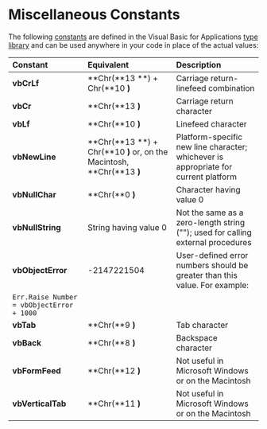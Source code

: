 
# Miscellaneous Constants

The following  [constants](b8bdf64f-5920-1ae9-16d0-b26d09524a30.md) are defined in the Visual Basic for Applications [type library](b8bdf64f-5920-1ae9-16d0-b26d09524a30.md) and can be used anywhere in your code in place of the actual values:



|**Constant**|**Equivalent**|**Description**|
|:-----|:-----|:-----|
| **vbCrLf**| **Chr(**13 **) + Chr(**10 **)**|Carriage return-linefeed combination|
| **vbCr**| **Chr(**13 **)**|Carriage return character|
| **vbLf**| **Chr(**10 **)**|Linefeed character|
| **vbNewLine**| **Chr(**13 **) + Chr(**10 **)** or, on the Macintosh, **Chr(**13 **)**|Platform-specific new line character; whichever is appropriate for current platform|
| **vbNullChar**| **Chr(**0 **)**|Character having value 0|
| **vbNullString**|String having value 0|Not the same as a zero-length string (""); used for calling external procedures|
| **vbObjectError**|-2147221504|User-defined error numbers should be greater than this value. For example:
 `Err.Raise Number = vbObjectError + 1000`|
| **vbTab**| **Chr(**9 **)**|Tab character|
| **vbBack**| **Chr(**8 **)**|Backspace character|
| **vbFormFeed**| **Chr(**12 **)**|Not useful in Microsoft Windows or on the Macintosh|
| **vbVerticalTab**| **Chr(**11 **)**|Not useful in Microsoft Windows or on the Macintosh|
